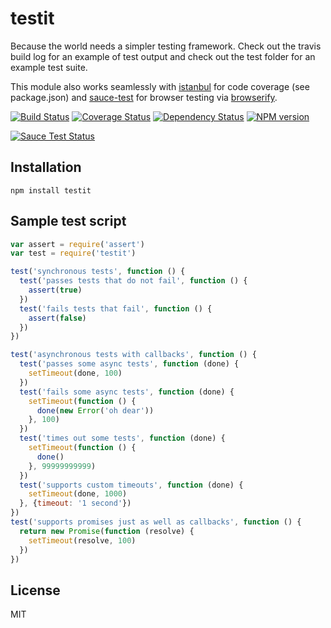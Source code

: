 # testit

Because the world needs a simpler testing framework.  Check out the travis build log for an example of test output and check out the test folder for an example test suite.

This module also works seamlessly with [istanbul](https://github.com/gotwarlost/istanbul) for code coverage (see package.json) and [sauce-test](https://github.com/ForbesLindesay/sauce-test) for browser testing via [browserify](http://browserify.org/).

[![Build Status](https://img.shields.io/travis/ForbesLindesay/testit/master.svg)](https://travis-ci.org/ForbesLindesay/testit)
[![Coverage Status](https://img.shields.io/coveralls/ForbesLindesay/testit/master.svg?style=flat)](https://coveralls.io/r/ForbesLindesay/testit?branch=master)
[![Dependency Status](https://img.shields.io/gemnasium/ForbesLindesay/testit.svg)](https://gemnasium.com/ForbesLindesay/testit)
[![NPM version](https://img.shields.io/npm/v/testit.svg)](http://badge.fury.io/js/testit)

[![Sauce Test Status](https://saucelabs.com/browser-matrix/testit.svg)](https://saucelabs.com/u/testit)

## Installation

    npm install testit

## Sample test script

```javascript
var assert = require('assert')
var test = require('testit')

test('synchronous tests', function () {
  test('passes tests that do not fail', function () {
    assert(true)
  })
  test('fails tests that fail', function () {
    assert(false)
  })
})

test('asynchronous tests with callbacks', function () {
  test('passes some async tests', function (done) {
    setTimeout(done, 100)
  })
  test('fails some async tests', function (done) {
    setTimeout(function () {
      done(new Error('oh dear'))
    }, 100)
  })
  test('times out some tests', function (done) {
    setTimeout(function () {
      done()
    }, 99999999999)
  })
  test('supports custom timeouts', function (done) {
    setTimeout(done, 1000)
  }, {timeout: '1 second'})
})
test('supports promises just as well as callbacks', function () {
  return new Promise(function (resolve) {
    setTimeout(resolve, 100)
  })
})
```

## License

  MIT
